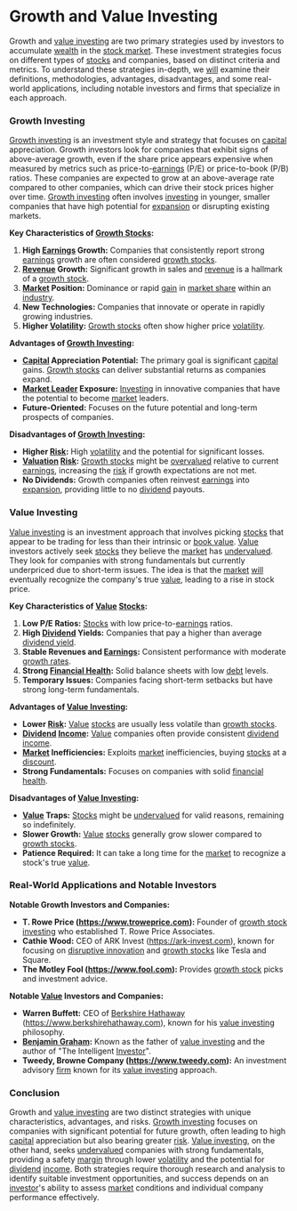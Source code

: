 # Growth and Value Investing

Growth and [value investing](../v/value_investing.md) are two primary strategies used by investors to accumulate [wealth](../w/wealth.md) in the [stock market](../s/stock_market.md). These investment strategies focus on different types of [stocks](../s/stock.md) and companies, based on distinct criteria and metrics. To understand these strategies in-depth, we [will](../w/will.md) examine their definitions, methodologies, advantages, disadvantages, and some real-world applications, including notable investors and firms that specialize in each approach.

### Growth Investing

[Growth investing](../g/growth_investing.md) is an investment style and strategy that focuses on [capital](../c/capital.md) appreciation. Growth investors look for companies that exhibit signs of above-average growth, even if the share price appears expensive when measured by metrics such as price-to-[earnings](../e/earnings.md) (P/E) or price-to-book (P/B) ratios. These companies are expected to grow at an above-average rate compared to other companies, which can drive their stock prices higher over time. [Growth investing](../g/growth_investing.md) often involves [investing](../i/investing.md) in younger, smaller companies that have high potential for [expansion](../e/expansion.md) or disrupting existing markets.

**Key Characteristics of [Growth Stocks](../g/growth_stocks.md):**
1. **High [Earnings](../e/earnings.md) Growth:** Companies that consistently report strong [earnings](../e/earnings.md) growth are often considered [growth stocks](../g/growth_stocks.md).
2. **[Revenue](../r/revenue.md) Growth:** Significant growth in sales and [revenue](../r/revenue.md) is a hallmark of a [growth stock](../g/growth_stock.md).
3. **[Market](../m/market.md) Position:** Dominance or rapid [gain](../g/gain.md) in [market share](../m/market_share.md) within an [industry](../i/industry.md).
4. **New Technologies:** Companies that innovate or operate in rapidly growing industries.
5. **Higher [Volatility](../v/volatility.md):** [Growth stocks](../g/growth_stocks.md) often show higher price [volatility](../v/volatility.md).

**Advantages of [Growth Investing](../g/growth_investing.md):**
- **[Capital](../c/capital.md) Appreciation Potential:** The primary goal is significant [capital](../c/capital.md) gains. [Growth stocks](../g/growth_stocks.md) can deliver substantial returns as companies expand.
- **[Market Leader](../m/market_leader.md) Exposure:** [Investing](../i/investing.md) in innovative companies that have the potential to become [market](../m/market.md) leaders.
- **Future-Oriented:** Focuses on the future potential and long-term prospects of companies.

**Disadvantages of [Growth Investing](../g/growth_investing.md):**
- **Higher [Risk](../r/risk.md):** High [volatility](../v/volatility.md) and the potential for significant losses.
- **[Valuation](../v/valuation.md) [Risk](../r/risk.md):** [Growth stocks](../g/growth_stocks.md) might be [overvalued](../o/overvalued.md) relative to current [earnings](../e/earnings.md), increasing the [risk](../r/risk.md) if growth expectations are not met.
- **No Dividends:** Growth companies often reinvest [earnings](../e/earnings.md) into [expansion](../e/expansion.md), providing little to no [dividend](../d/dividend.md) payouts.

### Value Investing

[Value investing](../v/value_investing.md) is an investment approach that involves picking [stocks](../s/stock.md) that appear to be trading for less than their intrinsic or [book value](../b/book_value.md). [Value](../v/value.md) investors actively seek [stocks](../s/stock.md) they believe the [market](../m/market.md) has [undervalued](../u/undervalued.md). They look for companies with strong fundamentals but currently underpriced due to short-term issues. The idea is that the [market](../m/market.md) [will](../w/will.md) eventually recognize the company's true [value](../v/value.md), leading to a rise in stock price.

**Key Characteristics of [Value](../v/value.md) [Stocks](../s/stock.md):**
1. **Low P/E Ratios:** [Stocks](../s/stock.md) with low price-to-[earnings](../e/earnings.md) ratios.
2. **High [Dividend](../d/dividend.md) Yields:** Companies that pay a higher than average [dividend yield](../d/dividend_yield.md).
3. **Stable Revenues and [Earnings](../e/earnings.md):** Consistent performance with moderate [growth rates](../g/growth_rates_in_trading.md).
4. **Strong [Financial Health](../f/financial_health.md):** Solid balance sheets with low [debt](../d/debt.md) levels.
5. **Temporary Issues:** Companies facing short-term setbacks but have strong long-term fundamentals.

**Advantages of [Value Investing](../v/value_investing.md):**
- **Lower [Risk](../r/risk.md):** [Value](../v/value.md) [stocks](../s/stock.md) are usually less volatile than [growth stocks](../g/growth_stocks.md).
- **[Dividend](../d/dividend.md) [Income](../i/income.md):** [Value](../v/value.md) companies often provide consistent [dividend](../d/dividend.md) [income](../i/income.md).
- **[Market](../m/market.md) Inefficiencies:** Exploits [market](../m/market.md) inefficiencies, buying [stocks](../s/stock.md) at a [discount](../d/discount.md).
- **Strong Fundamentals:** Focuses on companies with solid [financial health](../f/financial_health.md).

**Disadvantages of [Value Investing](../v/value_investing.md):**
- **[Value](../v/value.md) Traps:** [Stocks](../s/stock.md) might be [undervalued](../u/undervalued.md) for valid reasons, remaining so indefinitely.
- **Slower Growth:** [Value](../v/value.md) [stocks](../s/stock.md) generally grow slower compared to [growth stocks](../g/growth_stocks.md).
- **Patience Required:** It can take a long time for the [market](../m/market.md) to recognize a stock's true [value](../v/value.md).

### Real-World Applications and Notable Investors

**Notable Growth Investors and Companies:**
- **T. Rowe Price (https://www.troweprice.com):** Founder of [growth stock](../g/growth_stock.md) [investing](../i/investing.md) who established T. Rowe Price Associates.
- **Cathie Wood:** CEO of ARK Invest (https://ark-invest.com), known for focusing on [disruptive innovation](../d/disruptive_innovation.md) and [growth stocks](../g/growth_stocks.md) like Tesla and Square.
- **The Motley Fool (https://www.fool.com):** Provides [growth stock](../g/growth_stock.md) picks and investment advice.

**Notable [Value](../v/value.md) Investors and Companies:**
- **Warren Buffett:** CEO of [Berkshire Hathaway](../b/berkshire_hathaway.md) (https://www.berkshirehathaway.com), known for his [value investing](../v/value_investing.md) philosophy.
- **[Benjamin Graham](../b/benjamin_graham.md):** Known as the father of [value investing](../v/value_investing.md) and the author of "The Intelligent [Investor](../i/investor.md)".
- **Tweedy, Browne Company (https://www.tweedy.com):** An investment advisory [firm](../f/firm.md) known for its [value investing](../v/value_investing.md) approach.

### Conclusion

Growth and [value investing](../v/value_investing.md) are two distinct strategies with unique characteristics, advantages, and risks. [Growth investing](../g/growth_investing.md) focuses on companies with significant potential for future growth, often leading to high [capital](../c/capital.md) appreciation but also bearing greater [risk](../r/risk.md). [Value investing](../v/value_investing.md), on the other hand, seeks [undervalued](../u/undervalued.md) companies with strong fundamentals, providing a safety [margin](../m/margin.md) through lower [volatility](../v/volatility.md) and the potential for [dividend](../d/dividend.md) [income](../i/income.md). Both strategies require thorough research and analysis to identify suitable investment opportunities, and success depends on an [investor](../i/investor.md)'s ability to assess [market](../m/market.md) conditions and individual company performance effectively.
